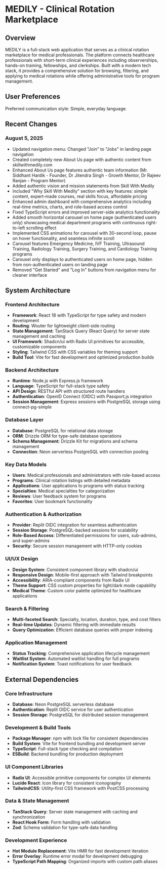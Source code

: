# MEDILY - Clinical Rotation Marketplace

## Overview

MEDILY is a full-stack web application that serves as a clinical rotation marketplace for medical professionals. The platform connects healthcare professionals with short-term clinical experiences including observerships, hands-on training, fellowships, and clerkships. Built with a modern tech stack, it provides a comprehensive solution for browsing, filtering, and applying to medical rotations while offering administrative tools for program management.

## User Preferences

Preferred communication style: Simple, everyday language.

## Recent Changes

### August 5, 2025
- Updated navigation menu: Changed "Join" to "Jobs" in landing page navigation
- Created completely new About Us page with authentic content from skillwithmedily.com
- Enhanced About Us page features authentic team information (Mr. Siddhant Hardik - Founder, Dr Jitendra Singh - Growth Mentor, Dr Rajeev Ranjan - Program Mentor)
- Added authentic vision and mission statements from Skill With Medily
- Included "Why Skill With Medily" section with key features: simple content, expert-made courses, real skills focus, affordable pricing
- Enhanced admin dashboard with comprehensive analytics including real-time metrics, charts, and role-based access control
- Fixed TypeScript errors and improved server-side analytics functionality
- Added smooth horizontal carousel on home page (authenticated users only) showcasing medical department programs with continuous right-to-left scrolling effect
- Implemented CSS animations for carousel with 30-second loop, pause on hover functionality, and seamless infinite scroll
- Carousel features Emergency Medicine, IVF Training, Ultrasound Training, Radiology Training, Surgery Training, and Cardiology Training programs
- Carousel only displays to authenticated users on home page, hidden from non-authenticated users on landing page
- Removed "Get Started" and "Log In" buttons from navigation menu for cleaner interface

## System Architecture

### Frontend Architecture
- **Framework**: React 18 with TypeScript for type safety and modern development
- **Routing**: Wouter for lightweight client-side routing
- **State Management**: TanStack Query (React Query) for server state management and caching
- **UI Framework**: Shadcn/ui with Radix UI primitives for accessible, customizable components
- **Styling**: Tailwind CSS with CSS variables for theming support
- **Build Tool**: Vite for fast development and optimized production builds

### Backend Architecture
- **Runtime**: Node.js with Express.js framework
- **Language**: TypeScript for full-stack type safety
- **API Design**: RESTful API with structured route handlers
- **Authentication**: OpenID Connect (OIDC) with Passport.js integration
- **Session Management**: Express sessions with PostgreSQL storage using connect-pg-simple

### Database Layer
- **Database**: PostgreSQL for relational data storage
- **ORM**: Drizzle ORM for type-safe database operations
- **Schema Management**: Drizzle Kit for migrations and schema management
- **Connection**: Neon serverless PostgreSQL with connection pooling

### Key Data Models
- **Users**: Medical professionals and administrators with role-based access
- **Programs**: Clinical rotation listings with detailed metadata
- **Applications**: User applications to programs with status tracking
- **Specialties**: Medical specialties for categorization
- **Reviews**: User feedback system for programs
- **Favorites**: User bookmark functionality

### Authentication & Authorization
- **Provider**: Replit OIDC integration for seamless authentication
- **Session Storage**: PostgreSQL-backed sessions for scalability
- **Role-Based Access**: Differentiated permissions for users, sub-admins, and super-admins
- **Security**: Secure session management with HTTP-only cookies

### UI/UX Design
- **Design System**: Consistent component library with shadcn/ui
- **Responsive Design**: Mobile-first approach with Tailwind breakpoints
- **Accessibility**: ARIA-compliant components from Radix UI
- **Theme Support**: CSS custom properties for light/dark mode capability
- **Medical Theme**: Custom color palette optimized for healthcare applications

### Search & Filtering
- **Multi-faceted Search**: Specialty, location, duration, type, and cost filters
- **Real-time Updates**: Dynamic filtering with immediate results
- **Query Optimization**: Efficient database queries with proper indexing

### Application Management
- **Status Tracking**: Comprehensive application lifecycle management
- **Waitlist System**: Automated waitlist handling for full programs
- **Notification System**: Toast notifications for user feedback

## External Dependencies

### Core Infrastructure
- **Database**: Neon PostgreSQL serverless database
- **Authentication**: Replit OIDC service for user authentication
- **Session Storage**: PostgreSQL for distributed session management

### Development & Build Tools
- **Package Manager**: npm with lock file for consistent dependencies
- **Build System**: Vite for frontend bundling and development server
- **TypeScript**: Full-stack type checking and compilation
- **ESBuild**: Backend bundling for production deployment

### UI Component Libraries
- **Radix UI**: Accessible primitive components for complex UI elements
- **Lucide React**: Icon library for consistent iconography
- **TailwindCSS**: Utility-first CSS framework with PostCSS processing

### Data & State Management
- **TanStack Query**: Server state management with caching and synchronization
- **React Hook Form**: Form handling with validation
- **Zod**: Schema validation for type-safe data handling

### Development Experience
- **Hot Module Replacement**: Vite HMR for fast development iteration
- **Error Overlay**: Runtime error modal for development debugging
- **TypeScript Path Mapping**: Organized imports with custom path aliases